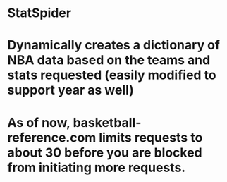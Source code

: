 # StatSpider

# Dynamically creates a dictionary of NBA data based on the teams and stats requested (easily modified to support year as well)

# As of now, basketball-reference.com limits requests to about 30 before you are blocked from initiating more requests.
